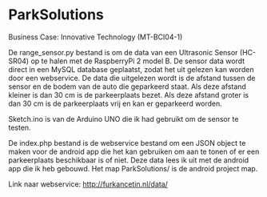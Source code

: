 # ParkSolutions
Business Case: Innovative Technology (MT-BCI04-1)

De range_sensor.py bestand is om de data van een Ultrasonic Sensor (HC-SR04) op te halen met de RaspberryPi 2 model B. De sensor data wordt direct in een MySQL database geplaatst, zodat het uit gelezen kan worden door een webservice. De data die uitgelezen wordt is de afstand tussen de sensor en de bodem van de auto die geparkeerd staat. Als deze afstand kleiner is dan 30 cm is de parkeerplaats bezet. Als deze afstand groter is dan 30 cm is de parkeerplaats vrij en kan er geparkeerd worden. 

Sketch.ino is van de Arduino UNO die ik had gebruikt om de sensor te testen. 

De index.php bestand is de webservice bestand om een JSON object te maken voor de android app die het kan gebruiken om aan te tonen of er een parkeerplaats beschikbaar is of niet. Deze data lees ik uit met de android app die ik heb gebouwd. Het map ParkSolutions/ is de android project map. 

Link naar webservice: http://furkancetin.nl/data/

